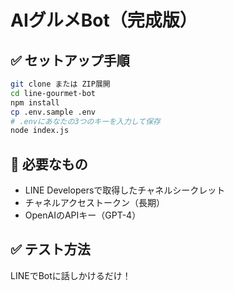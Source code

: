 # AIグルメBot（完成版）

## ✅ セットアップ手順

```bash
git clone または ZIP展開
cd line-gourmet-bot
npm install
cp .env.sample .env
# .envにあなたの3つのキーを入力して保存
node index.js
```

## 📩 必要なもの
- LINE Developersで取得したチャネルシークレット
- チャネルアクセストークン（長期）
- OpenAIのAPIキー（GPT-4）

## ✅ テスト方法
LINEでBotに話しかけるだけ！
